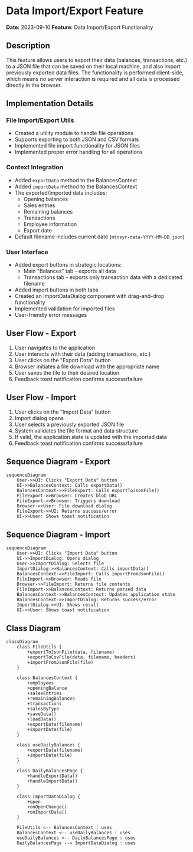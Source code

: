 # Data Import/Export Feature

**Date:** 2023-09-10
**Feature:** Data Import/Export Functionality

## Description

This feature allows users to export their data (balances, transactions, etc.) to a JSON file that can be saved on their local machine, and also import previously exported data files. The functionality is performed client-side, which means no server interaction is required and all data is processed directly in the browser.

## Implementation Details

### File Import/Export Utils

- Created a utility module to handle file operations
- Supports exporting to both JSON and CSV formats
- Implemented file import functionality for JSON files
- Implemented proper error handling for all operations

### Context Integration

- Added `exportData` method to the BalancesContext
- Added `importData` method to the BalancesContext
- The exported/imported data includes:
  - Opening balances
  - Sales entries
  - Remaining balances
  - Transactions
  - Employee information
  - Export date
- Default filename includes current date (`mtnsyr-data-YYYY-MM-DD.json`)

### User Interface

- Added export buttons in strategic locations:
  - Main "Balances" tab - exports all data
  - Transactions tab - exports only transaction data with a dedicated filename
- Added import buttons in both tabs
- Created an ImportDataDialog component with drag-and-drop functionality
- Implemented validation for imported files
- User-friendly error messages

## User Flow - Export

1. User navigates to the application
2. User interacts with their data (adding transactions, etc.)
3. User clicks on the "Export Data" button
4. Browser initiates a file download with the appropriate name
5. User saves the file to their desired location
6. Feedback toast notification confirms success/failure

## User Flow - Import

1. User clicks on the "Import Data" button
2. Import dialog opens
3. User selects a previously exported JSON file
4. System validates the file format and data structure
5. If valid, the application state is updated with the imported data
6. Feedback toast notification confirms success/failure

## Sequence Diagram - Export

```mermaid
sequenceDiagram
    User->>UI: Clicks "Export Data" button
    UI->>BalancesContext: Calls exportData()
    BalancesContext->>FileExport: Calls exportToJsonFile()
    FileExport->>Browser: Creates blob URL
    FileExport->>Browser: Triggers download
    Browser->>User: File download dialog
    FileExport->>UI: Returns success/error
    UI->>User: Shows toast notification
```

## Sequence Diagram - Import

```mermaid
sequenceDiagram
    User->>UI: Clicks "Import Data" button
    UI->>ImportDialog: Opens dialog
    User->>ImportDialog: Selects file
    ImportDialog->>BalancesContext: Calls importData()
    BalancesContext->>FileImport: Calls importFromJsonFile()
    FileImport->>Browser: Reads file
    Browser->>FileImport: Returns file contents
    FileImport->>BalancesContext: Returns parsed data
    BalancesContext->>BalancesContext: Updates application state
    BalancesContext->>ImportDialog: Returns success/error
    ImportDialog->>UI: Shows result
    UI->>User: Shows toast notification
```

## Class Diagram

```mermaid
classDiagram
    class FileUtils {
        +exportToJsonFile(data, filename)
        +exportToCsvFile(data, filename, headers)
        +importFromJsonFile(file)
    }

    class BalancesContext {
        +employees
        +openingBalance
        +salesEntries
        +remainingBalances
        +transactions
        +salesByType
        +saveData()
        +loadData()
        +exportData(filename)
        +importData(file)
    }

    class useDailyBalances {
        +exportData(filename)
        +importData(file)
    }

    class DailyBalancesPage {
        +handleExportData()
        +handleImportData()
    }

    class ImportDataDialog {
        +open
        +onOpenChange()
        +onImportData()
    }

    FileUtils <-- BalancesContext : uses
    BalancesContext <-- useDailyBalances : uses
    useDailyBalances <-- DailyBalancesPage : uses
    DailyBalancesPage --> ImportDataDialog : uses
```
